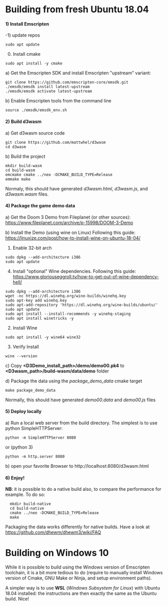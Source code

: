 
# Building from fresh Ubuntu 18.04

#### 1) Install Emscripten
-1) update repos
```
sudo apt update
```

0) Install cmake
```
sudo apt install -y cmake 
```

a) Get the Emscripten SDK and install Emscripten "upstream" variant:
```
git clone https://github.com/emscripten-core/emsdk.git
./emsdk/emsdk install latest-upstream
./emsdk/emsdk activate latest-upstream
 ``` 
b) Enable Emscripten tools from the command line
```
source ./emsdk/emsdk_env.sh
```

#### 2) Build d3wasm
a) Get d3wasm source code 
```
git clone https://github.com/mattwhel/d3wasm
cd d3wasm
```
b) Build the project
```
mkdir build-wasm
cd build-wasm
emcmake cmake ../neo -DCMAKE_BUILD_TYPE=Release
emmake make
```
Normaly, this should have generated *d3wasm.html*, *d3wasm.js*, and *d3wasm.wasm* files.

#### 4) Package the game demo data
a) Get the Doom 3 Demo from Fileplanet (or other sources): https://www.fileplanet.com/archive/p-15998/DOOM-3-Demo

b) Install the Demo (using wine on Linux) Following this guide:   https://linuxize.com/post/how-to-install-wine-on-ubuntu-18-04/
  1) Enable 32-bit arch
  ```
  sudo dpkg --add-architecture i386
  sudo apt update
  ```
  4) Install "optional" Wine dependencies. Following this guide: https://www.gloriouseggroll.tv/how-to-get-out-of-wine-dependency-hell/
  ```
  sudo dpkg --add-architecture i386
  wget -nc https://dl.winehq.org/wine-builds/winehq.key
  sudo apt-key add winehq.key
  sudo apt-add-repository 'https://dl.winehq.org/wine-builds/ubuntu/'
  sudo apt update
  sudo apt install --install-recommends -y winehq-staging
  sudo apt install winetricks -y
  ``` 
  2) Install Wine
  ```
  sudo apt install -y wine64 wine32
  ```
  3) Verify Install
  ```
  wine --version
  ```


c) Copy __<D3Demo_install_path>/demo/demo00.pk4__ to __<D3wasm_path>/build-wasm/data/demo__ folder

d) Package the data using the *package_demo_data* cmake target
```
make package_demo_data
```
Normally, this should have generated *demo00.data* and *demo00.js* files

#### 5) Deploy locally
a) Run a local web server from the build directory. The simplest is to use python SimpleHTTPServer:
```
python -m SimpleHTTPServer 8080
```
or (python 3)
```
python -m http.server 8080
```
b) open your favorite Browser to http://localhost:8080/d3wasm.html

#### 6) Enjoy!

**NB**: it is possible to do a native build also, to compare the performance for example. 
To do so:
```
  mkdir build-native
  cd build-native
  cmake ../neo -DCMAKE_BUILD_TYPE=Release
  make
```
Packaging the data works differently for native builds. Have a look at https://github.com/dhewm/dhewm3/wiki/FAQ

# Building on Windows 10

While it is possible to build using the Windows version of Emscripten toolchain, it is a bit more tedious to do (require to manually install Windows version of Cmake, GNU Make or Ninja, and setup environment paths).

A simpler way is to use **WSL** (*Windows Subsystem for Linux*) with Ubuntu 18.04 installed: the instructions are then exactly the same as the Ubuntu build. Nice!
